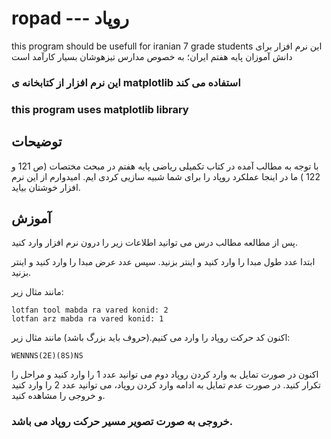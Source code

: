 # ropad --- روپاد
this program should be usefull for iranian 7 grade students
این نرم افزار برای دانش آموزان پایه هفتم ایران؛ به خصوص مدارس تیزهوشان بسیار کارآمد است

### این نرم افزار از کتابخانه ی matplotlib استفاده می کند
### this program uses matplotlib library
## توضیحات
با توجه به مطالب آمده در کتاب تکمیلی ریاضی پایه هفتم در مبحث مختصات (ص 121 و 122 ) ما در اینجا عملکرد روپاد را برای شما شبیه سازیی کردی ایم. 
امیدوارم از این نرم افزار خوشتان بیاید.

## آموزش

پس از مطالعه مطالب درس می توانید اطلاعات زیر را درون نرم افزار وارد کنید.

ابتدا عدد طول مبدا را وارد کنید و اینتر بزنید.
سپس عدد عرض مبدا را وارد کنید و اینتر بزنید.

مانند مثال زیر:

```
lotfan tool mabda ra vared konid: 2
lotfan arz mabda ra vared konid: 1
```

اکنون کد حرکت روپاد را وارد می کنیم.(حروف باید بزرگ باشد)
مانند مثال زیر:

```
WENNNS(2E)(8S)NS
```

اکنون در صورت تمایل به وارد کردن روپاد دوم می توانید عدد 1 را وارد کنید و مراحل را تکرار کنید.
در صورت عدم تمایل به ادامه وارد کردن روپاد، می توانید عدد 2 را وارد کنید و خروجی را مشاهده کنید.

### خروجی به صورت تصویر مسیر حرکت روپاد می باشد.
